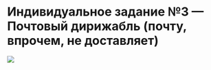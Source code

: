 # Индивидуальное задание №3 — Почтовый дирижабль (почту, впрочем, не доставляет)
![](https://github.com/sawwere/ComputerGraphics/blob/IndTask3/IndTask3.gif)
